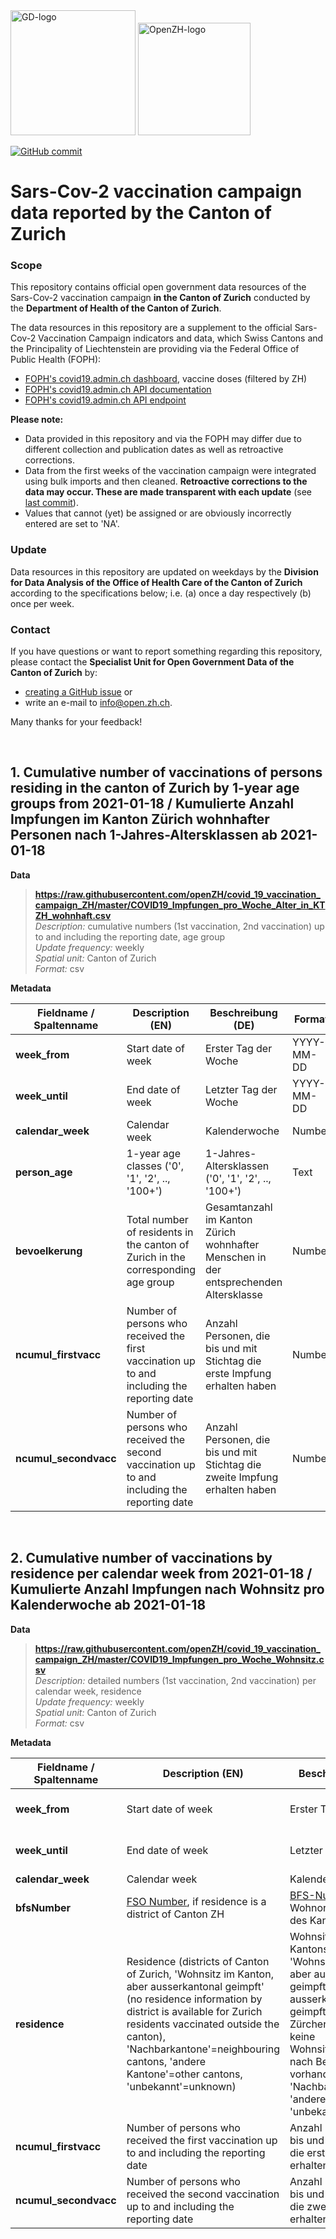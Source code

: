 
<img src="https://github.com/openZH/covid_19/blob/master/gd.png" alt="GD-logo" width="200"/>
<img src="https://github.com/openZH/covid_19/blob/master/statistisches_amt_kt_zh.png" alt="OpenZH-logo" width="180"/>

[![GitHub commit](https://img.shields.io/github/last-commit/openZH/covid_19)](https://github.com/openZH/covid_19_vaccination_campaign_ZH/commits/master)

# Sars-Cov-2 vaccination campaign data reported by the Canton of Zurich

### Scope
This repository contains official open government data resources of the Sars-Cov-2 vaccination campaign __in the Canton of Zurich__ conducted by the __Department of Health of the Canton of Zurich__.

The data resources in this repository are a supplement to the official Sars-Cov-2 Vaccination Campaign indicators and data, which Swiss Cantons and the Principality of Liechtenstein are providing via the Federal Office of Public Health (FOPH): <br>
- [FOPH's covid19.admin.ch dashboard](https://www.covid19.admin.ch/en/epidemiologic/vacc-doses?detGeo=ZH#showDetail), vaccine doses (filtered by ZH) <br>
- [FOPH's covid19.admin.ch API documentation](https://www.covid19.admin.ch/api/data/documentation) <br>
- [FOPH's covid19.admin.ch API endpoint](https://www.covid19.admin.ch/api/data/context) <br>

__Please note:__ <br>
- Data provided in this repository and via the FOPH may differ due to different collection and publication dates as well as retroactive corrections. <br>
- Data from the first weeks of the vaccination campaign were integrated using bulk imports and then cleaned. __Retroactive corrections to the data may occur. These are made transparent with each update__ (see [last commit](https://github.com/openZH/covid_19_vaccination_campaign_ZH/commits/master)). <br>
- Values that cannot (yet) be assigned or are obviously incorrectly entered are set to 'NA'. <br>

### Update
Data resources in this repository are updated on weekdays by the __Division for Data Analysis of the Office of Health Care of the Canton of Zurich__ according to the specifications below; i.e. (a) once a day respectively (b) once per week.

### Contact

If you have questions or want to report something regarding this repository, please contact the __Specialist Unit for Open Government Data of the Canton of Zurich__ by: <br>
- [creating a GitHub issue](https://github.com/openZH/covid_19_vaccination_campaign_ZH/issues) or <br>
- write an e-mail to [info@open.zh.ch](mailto:info@open.zh.ch). <br>

Many thanks for your feedback!

<br>

## 1. Cumulative number of vaccinations of persons residing in the canton of Zurich by 1-year age groups from 2021-01-18 / Kumulierte Anzahl Impfungen im Kanton Zürich wohnhafter Personen nach 1-Jahres-Altersklassen ab 2021-01-18

**Data** <br>

>**https://raw.githubusercontent.com/openZH/covid_19_vaccination_campaign_ZH/master/COVID19_Impfungen_pro_Woche_Alter_in_KTZH_wohnhaft.csv** <br>
>*Description:* cumulative numbers (1st vaccination, 2nd vaccination) up to and including the reporting date, age group <br>
>*Update frequency:* weekly <br>
>*Spatial unit:* Canton of Zurich <br>
>*Format:* csv <br>

**Metadata**

| Fieldname / Spaltenname | Description (EN)             | Beschreibung (DE)             | Format     |
|-------------------------|------------------------------|-------------------------------|------------|
| __week_from__           | Start date of week | Erster Tag der Woche | YYYY-MM-DD |
| __week_until__          | End date of week | Letzter Tag der Woche | YYYY-MM-DD |
| __calendar_week__       | Calendar week | Kalenderwoche | Number     |
| __person_age__          | 1-year age classes ('0', '1', '2', .., '100+') | 1-Jahres-Altersklassen ('0', '1', '2', .., '100+') | Text |
| __bevoelkerung__        | Total number of residents in the canton of Zurich in the corresponding age group | Gesamtanzahl im Kanton Zürich wohnhafter Menschen in der entsprechenden Altersklasse | Number     |
| __ncumul_firstvacc__    | Number of persons who received the first vaccination up to and including the reporting date | Anzahl Personen, die bis und mit Stichtag die erste Impfung erhalten haben | Number     |
| __ncumul_secondvacc__   | Number of persons who received the second vaccination up to and including the reporting date | Anzahl Personen, die bis und mit Stichtag die zweite Impfung erhalten haben | Number     |

<br>

## 2. Cumulative number of vaccinations by residence per calendar week from 2021-01-18 / Kumulierte Anzahl Impfungen nach Wohnsitz pro Kalenderwoche ab 2021-01-18 

**Data** <br>

>**https://raw.githubusercontent.com/openZH/covid_19_vaccination_campaign_ZH/master/COVID19_Impfungen_pro_Woche_Wohnsitz.csv** <br>
>*Description:* detailed numbers (1st vaccination, 2nd vaccination) per calendar week, residence <br>
>*Update frequency:* weekly <br>
>*Spatial unit:* Canton of Zurich <br>
>*Format:* csv <br>

**Metadata**

| Fieldname / Spaltenname | Description (EN)             | Beschreibung (DE)             | Format     |
|-------------------------|------------------------------|-------------------------------|------------|
| __week_from__           | Start date of week | Erster Tag der Woche | YYYY-MM-DD |
| __week_until__          | End date of week | Letzter Tag der Woche | YYYY-MM-DD |
| __calendar_week__       | Calendar week | Kalenderwoche | Number     |
| __bfsNumber__           | [FSO Number](https://www.bfs.admin.ch/bfs/en/home/basics/swiss-official-commune-register.assetdetail.16924990.html), if residence is a district of Canton ZH | [BFS-Nummer](https://www.bfs.admin.ch/bfs/de/home/grundlagen/agvch.assetdetail.16924990.html), wenn Wohnort ein Bezirk des Kantons ZH ist | Number       |
| __residence__           | Residence (districts of Canton of Zurich, 'Wohnsitz im Kanton, aber ausserkantonal geimpft' (no residence information by district is available for Zurich residents vaccinated outside the canton), 'Nachbarkantone'=neighbouring cantons, 'andere Kantone'=other cantons, 'unbekannt'=unknown) | Wohnsitz (Bezirke des Kantons Zürich, 'Wohnsitz im Kanton, aber ausserkantonal geimpft' (von ausserkantonal geimpften Zürcher:innen sind keine Wohnsitzinformationen nach Bezirken vorhanden), 'Nachbarkantone', 'andere Kantone', 'unbekannt') | Text       |
| __ncumul_firstvacc__    | Number of persons who received the first vaccination up to and including the reporting date | Anzahl Personen, die bis und mit Stichtag die erste Impfung erhalten haben | Number     |
| __ncumul_secondvacc__   | Number of persons who received the second vaccination up to and including the reporting date | Anzahl Personen, die bis und mit Stichtag die zweite Impfung erhalten haben | Number     |

<br>
